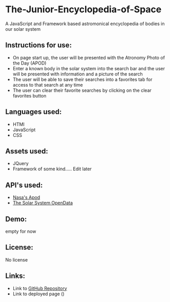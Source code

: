 # The-Junior-Encyclopedia-of-Space
A JavaScript and Framework based astromonical encyclopedia of bodies in our solar system

## Instructions for use:
- On page start up, the user will be presented with the Atronomy Photo of the Day (APOD)
- Enter a known body in the solar system into the search bar and the user will be presented with information and a picture of the search
- The user will be able to save their searches into a favorites tab for access to that search at any time
- The user can clear their favorite searches by clicking on the clear favorites button

## Languages used:

- HTMl
- JavaScript
- CSS

## Assets used:

- JQuery
- Framework of some kind..... Edit later

## API's used:

- [Nasa's Apod](https://api.nasa.gov/)
- [The Solar System OpenData](https://api.le-systeme-solaire.net/en/)

## Demo:
empty for now

## License:

No license

## Links:
- Link to [GitHub Repository](https://github.com/carterfm/The-Junior-Encyclopedia-of-Space)
- Link to deployed page ()